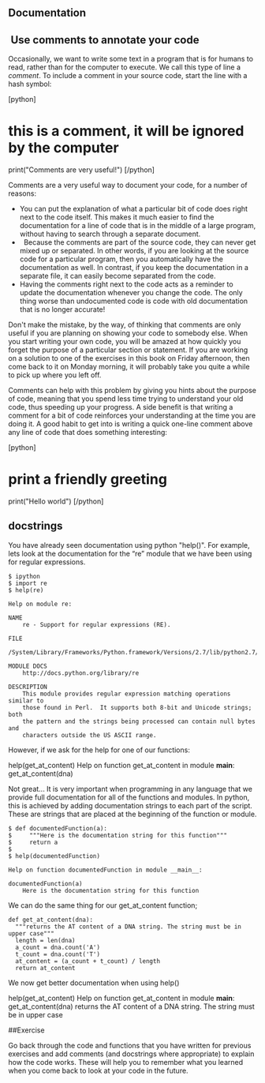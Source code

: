 ## Documentation

<h2> Use comments to annotate your code</h2>
Occasionally, we want to write some text in a program that is for humans to read, rather than for the computer to execute. We call this type of line a <i>comment</i>. To include a comment in your source code, start the line with a hash symbol:

[python]
# this is a comment, it will be ignored by the computer
print("Comments are very useful!")
[/python]

Comments are a very useful way to document your code, for a number of reasons:
<ul>
	<li>You can put the explanation of what a particular bit of code does right next to the code itself. This makes it much easier to find the documentation for a line of code that is in the middle of a large program, without having to search through a separate document.</li>
	<li>  Because the comments are part of the source code, they can never get mixed up or separated. In other words, if you are looking at the source code for a particular program, then you automatically have the documentation as well. In contrast, if you keep the documentation in a separate file, it can easily become separated from the code.</li>
	<li>Having the comments right next to the code acts as a reminder to update the documentation whenever you change the code. The only thing worse than undocumented code is code with old documentation that is no longer accurate!</li>
</ul>
Don't make the mistake, by the way, of thinking that comments are only useful if you are planning on showing your code to somebody else. When you start writing your own code, you will be amazed at how quickly you forget the purpose of a particular section or statement. If you are working on a solution to one of the exercises in this book on Friday afternoon, then come back to it on Monday morning, it will probably take you quite a while to pick up where you left off.

Comments can help with this problem by giving you hints about the purpose of code, meaning that you spend less time trying to understand your old code, thus speeding up your progress. A side benefit is that writing a comment for a bit of code reinforces your understanding at the time you are doing it. A good habit to get into is writing a quick one-line comment above any line of code that does something interesting:

[python]
# print a friendly greeting
print("Hello world")
[/python]

## docstrings

You have already seen documentation using python "help()". For example, lets look at the documentation for the “re” module that we have been using for regular expressions.

    $ ipython
    $ import re
    $ help(re)

    Help on module re:

    NAME
        re - Support for regular expressions (RE).

    FILE
        /System/Library/Frameworks/Python.framework/Versions/2.7/lib/python2.7/re.py

    MODULE DOCS
        http://docs.python.org/library/re

    DESCRIPTION
        This module provides regular expression matching operations similar to
        those found in Perl.  It supports both 8-bit and Unicode strings; both
        the pattern and the strings being processed can contain null bytes and
        characters outside the US ASCII range.

However, if we ask for the help for one of our functions:

  help(get_at_content)
  Help on function get_at_content in module __main__:
    get_at_content(dna)


Not great... It is very important when programming in any language that we provide full documentation for all of the functions and modules. In python, this is achieved by adding documentation strings to each part of the script. These are strings that are placed at the beginning of the function or module.

    $ def documentedFunction(a):
    $     """Here is the documentation string for this function"""
    $     return a
    $
    $ help(documentedFunction)
    
    Help on function documentedFunction in module __main__:
    
    documentedFunction(a)
        Here is the documentation string for this function

We can do the same thing for our get_at_content function;

    def get_at_content(dna):
      """returns the AT content of a DNA string. The string must be in upper case"""
      length = len(dna)
      a_count = dna.count('A')
      t_count = dna.count('T')
      at_content = (a_count + t_count) / length
      return at_content

We now get better documentation when using help()
  
  help(get_at_content)
    Help on function get_at_content in module __main__:
      get_at_content(dna)
      returns the AT content of a DNA string. The string must be in upper case


##Exercise

Go back through the code and functions that you have written for previous exercises and add comments (and docstrings where appropriate) to explain how the code works. These will help you to remember what you learned when you come back to look at your code in the future.  
    
     
